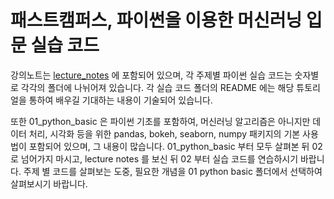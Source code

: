 # 패스트캠퍼스, 파이썬을 이용한 머신러닝 입문 실습 코드

강의노트는 [lecture_notes](lecture_notes/) 에 포함되어 있으며, 각 주제별 파이썬 실습 코드는 숫자별로 각각의 폴더에 나뉘어져 있습니다. 각 실습 코드 폴더의 README 에는 해당 튜토리얼을 통하여 배우길 기대하는 내용이 기술되어 있습니다.

또한 01_python_basic 은 파이썬 기초를 포함하여, 머신러닝 알고리즘은 아니지만 데이터 처리, 시각화 등을 위한 pandas, bokeh, seaborn, numpy 패키지의 기본 사용법이 포함되어 있으며, 그 내용이 많습니다. 01_python_basic 부터 모두 살펴본 뒤 02 로 넘어가지 마시고, lecture notes 를 보신 뒤 02 부터 실습 코드를 연습하시기 바랍니다. 주제 별 코드를 살펴보는 도중, 필요한 개념을 01 python basic 폴더에서 선택하여 살펴보시기 바랍니다.
